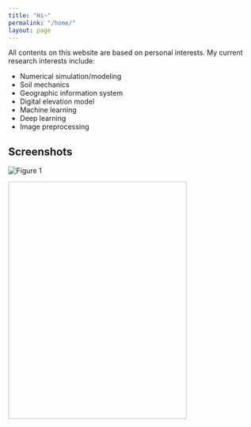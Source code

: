 ```yaml
---
title: "Hi~"
permalink: "/home/"
layout: page
---
```


All contents on this website are based on personal interests. My current research interests include:
* Numerical simulation/modeling
* Soil mechanics
* Geographic information system
* Digital elevation model
* Machine learning
* Deep learning
* Image preprocessing

## Screenshots

![Figure 1](/asserts/2D_Matlab_hist.png)

<img scr="/assets/2D_Matlab_hist.png" class="pic" width="360"  height="480">
